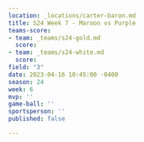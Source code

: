 ```yaml
---
location: _locations/carter-baron.md
title: S24 Week 7 - Maroon vs Purple
teams-score:
- team: _teams/s24-gold.md
  score: 
- team: _teams/s24-white.md
  score: 
field: "3"
date: 2023-04-16 10:45:00 -0400
season: 24
week: 6
mvp: ''
game-ball: ''
sportsperson: ''
published: false

---
```

